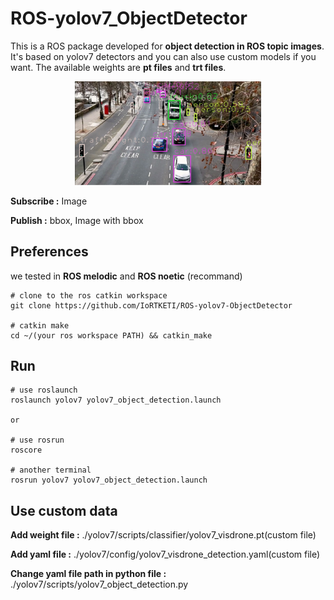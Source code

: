 # ROS-yolov7_ObjectDetector
This is a ROS package developed for **object detection in ROS topic images**. It's based on yolov7 detectors and you can also use custom models if you want. The available weights are **pt files** and **trt files**.

<div align="center">
    <a href="./">
        <img src="./yolov7/scripts/runs/detect/test.JPG" width="59%"/>
    </a>
</div>

**Subscribe :** Image

**Publish :** bbox, Image with bbox


## Preferences
we tested in
**ROS melodic** and **ROS noetic** (recommand)

``` shell
# clone to the ros catkin workspace
git clone https://github.com/IoRTKETI/ROS-yolov7-ObjectDetector

# catkin make
cd ~/(your ros workspace PATH) && catkin_make

```






## Run
``` shell
# use roslaunch
roslaunch yolov7 yolov7_object_detection.launch

or

# use rosrun
roscore

# another terminal
rosrun yolov7 yolov7_object_detection.launch
```



## Use custom data

**Add weight file :** ./yolov7/scripts/classifier/yolov7_visdrone.pt(custom file)

**Add yaml file :** ./yolov7/config/yolov7_visdrone_detection.yaml(custom file)

**Change yaml file path in python file :** ./yolov7/scripts/yolov7_object_detection.py
